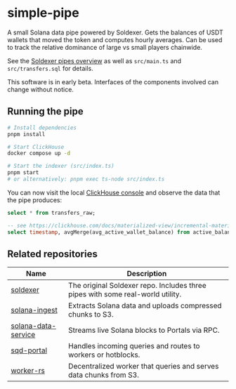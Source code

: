 # simple-pipe

A small Solana data pipe powered by Soldexer. Gets the balances of USDT wallets that moved the token and computes hourly averages. Can be used to track the relative dominance of large vs small players chainwide.

See the [Soldexer pipes overview](https://docs.soldexer.dev/pipes/overview) as well as `src/main.ts` and `src/transfers.sql` for details.

This software is in early beta. Interfaces of the components involved can change without notice.

## Running the pipe

```bash
# Install dependencies
pnpm install

# Start ClickHouse
docker compose up -d

# Start the indexer (src/index.ts)
pnpm start
# or alternatively: pnpm exec ts-node src/index.ts
```
You can now visit the local [ClickHouse console](http://localhost:8123/play) and observe the data that the pipe produces:
```sql
select * from transfers_raw;
```
```sql
-- see https://clickhouse.com/docs/materialized-view/incremental-materialized-view
select timestamp, avgMerge(avg_active_wallet_balance) from active_balance_stats group by timestamp;
```

## Related repositories

| Name | Description |
|------|-------------|
| [soldexer](https://github.com/subsquid-labs/soldexer) | The original Soldexer repo. Includes three pipes with some real-world utility. |
| [solana-ingest](https://github.com/subsquid/squid-sdk/tree/master/solana/solana-ingest) | Extracts Solana data and uploads compressed chunks to S3. |
| [solana-data-service](https://github.com/subsquid/squid-sdk/tree/solana-data-service/solana/solana-data-service) | Streams live Solana blocks to Portals via RPC. |
| [sqd-portal](https://github.com/subsquid/sqd-portal) | Handles incoming queries and routes to workers or hotblocks. |
| [worker-rs](https://github.com/subsquid/worker-rs) | Decentralized worker that queries and serves data chunks from S3. |

